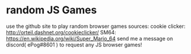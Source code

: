 # random JS Games
use the github site to play random browser games
sources:
cookie clicker: http://orteil.dashnet.org/cookieclicker/
SM64: https://en.wikipedia.org/wiki/Super_Mario_64
send me a message on discord( ePog#8601 ) to request any JS browser games!
